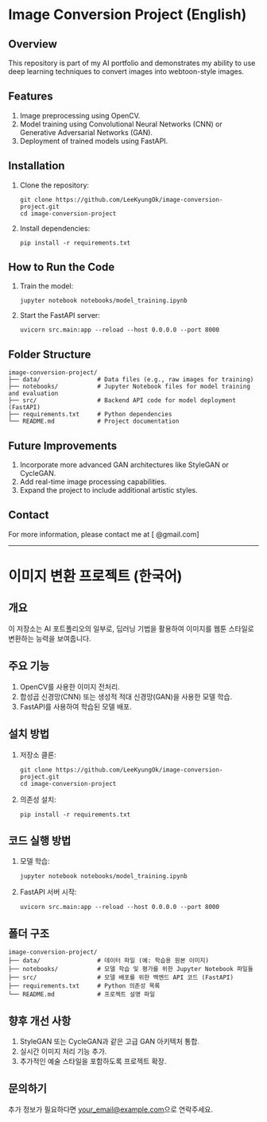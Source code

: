 
# Image Conversion Project (English)

## Overview
This repository is part of my AI portfolio and demonstrates my ability to use deep learning techniques to convert images into webtoon-style images.

## Features
1. Image preprocessing using OpenCV.
2. Model training using Convolutional Neural Networks (CNN) or Generative Adversarial Networks (GAN).
3. Deployment of trained models using FastAPI.

## Installation
1. Clone the repository:
   ```
   git clone https://github.com/LeeKyungOk/image-conversion-project.git
   cd image-conversion-project
   ```
2. Install dependencies:
   ```
   pip install -r requirements.txt
   ```

## How to Run the Code
1. Train the model:
   ```
   jupyter notebook notebooks/model_training.ipynb
   ```
2. Start the FastAPI server:
   ```
   uvicorn src.main:app --reload --host 0.0.0.0 --port 8000
   ```

## Folder Structure
```
image-conversion-project/
├── data/                # Data files (e.g., raw images for training)
├── notebooks/           # Jupyter Notebook files for model training and evaluation
├── src/                 # Backend API code for model deployment (FastAPI)
├── requirements.txt     # Python dependencies
└── README.md            # Project documentation
```

## Future Improvements
1. Incorporate more advanced GAN architectures like StyleGAN or CycleGAN.
2. Add real-time image processing capabilities.
3. Expand the project to include additional artistic styles.

## Contact
For more information, please contact me at [      @gmail.com]


---

# 이미지 변환 프로젝트 (한국어)

## 개요
이 저장소는 AI 포트폴리오의 일부로, 딥러닝 기법을 활용하여 이미지를 웹툰 스타일로 변환하는 능력을 보여줍니다.

## 주요 기능
1. OpenCV를 사용한 이미지 전처리.
2. 합성곱 신경망(CNN) 또는 생성적 적대 신경망(GAN)을 사용한 모델 학습.
3. FastAPI를 사용하여 학습된 모델 배포.

## 설치 방법
1. 저장소 클론:
   ```
   git clone https://github.com/LeeKyungOk/image-conversion-project.git
   cd image-conversion-project
   ```
2. 의존성 설치:
   ```
   pip install -r requirements.txt
   ```

## 코드 실행 방법
1. 모델 학습:
   ```
   jupyter notebook notebooks/model_training.ipynb
   ```
2. FastAPI 서버 시작:
   ```
   uvicorn src.main:app --reload --host 0.0.0.0 --port 8000
   ```

## 폴더 구조
```
image-conversion-project/
├── data/                # 데이터 파일 (예: 학습용 원본 이미지)
├── notebooks/           # 모델 학습 및 평가를 위한 Jupyter Notebook 파일들
├── src/                 # 모델 배포를 위한 백엔드 API 코드 (FastAPI)
├── requirements.txt     # Python 의존성 목록
└── README.md            # 프로젝트 설명 파일
```

## 향후 개선 사항
1. StyleGAN 또는 CycleGAN과 같은 고급 GAN 아키텍처 통합.
2. 실시간 이미지 처리 기능 추가.
3. 추가적인 예술 스타일을 포함하도록 프로젝트 확장.


## 문의하기
추가 정보가 필요하다면 [your_email@example.com](mailto:your_email@example.com)으로 연락주세요.

